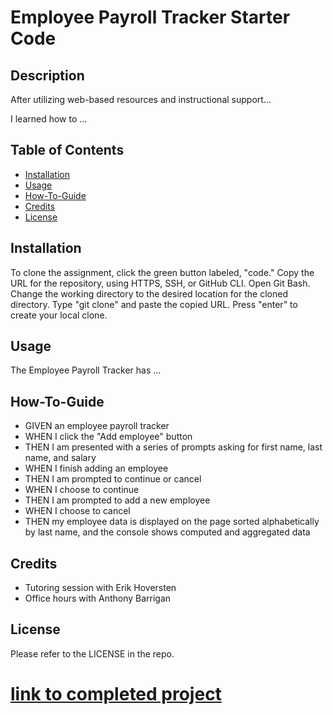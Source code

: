 # Employee Payroll Tracker Starter Code
## Description
After utilizing web-based resources and instructional support...

I learned how to ...

## Table of Contents 

- [Installation](#installation)
- [Usage](#usage)
- [How-To-Guide](#how-to-guide)
- [Credits](#credits)
- [License](#license)

## Installation

To clone the assignment, click the green button labeled, "code." Copy the URL for the repository, using HTTPS, SSH, or GitHub CLI. Open Git Bash. Change the working directory to the desired location for the cloned directory. Type "git clone" and paste the copied URL. Press "enter" to create your local clone.

## Usage

The Employee Payroll Tracker has ...

## How-To-Guide
<ul>    
    <li>GIVEN an employee payroll tracker</li>
    <li>WHEN I click the "Add employee" button</li>
    <li>THEN I am presented with a series of prompts asking for first name, last name, and salary</li>
    <li>WHEN I finish adding an employee</li>
    <li>THEN I am prompted to continue or cancel</li>
    <li>WHEN I choose to continue</li>
    <li>THEN I am prompted to add a new employee</li>
    <li>WHEN I choose to cancel</li>
    <li>THEN my employee data is displayed on the page sorted alphabetically by last name, and the console shows computed and aggregated data</li>
</ul>

## Credits
<ul>
    <li>Tutoring session with Erik Hoversten</li>
    <li>Office hours with Anthony Barrigan</li>
</ul>

## License

Please refer to the LICENSE in the repo.

# [link to completed project](______________)